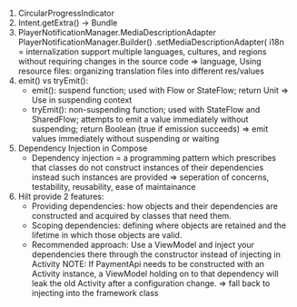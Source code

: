 1. CircularProgressIndicator
2. Intent.getExtra() -> Bundle
3. PlayerNotificationManager.MediaDescriptionAdapter
PlayerNotificationManager.Builder()
.setMediaDescriptionAdapter(
i18n = internalization
support multiple languages, cultures, and regions without requiring changes in the source code
=> language,
Using resource files: organizing translation files into different res/values
4. emit() vs tryEmit():
    - emit(): suspend function; used with Flow or StateFlow; return Unit
    => Use in suspending context
    - tryEmit(): non-suspending function; used with StateFlow and SharedFlow;  attempts to emit a value immediately
    	without suspending; return Boolean (true if emission succeeds)
    => emit values immediately without suspending or waiting
5. Dependency Injection in Compose
    - Dependency injection = a programming pattern which prescribes that classes do not construct instances of their dependencies instead such instances are provided
    => seperation of concerns, testability, reusability, ease of maintainance
6. Hilt provide 2 features:
    - Providing dependencies: how objects and their dependencies are constructed and acquired by classes that need them.
    - Scoping dependencies: defining where objects are retained and the lifetime in which those objects are valid.
    - Recommended approach: Use a ViewModel and inject your dependencies there through the constructor instead of injecting in Activity
    NOTE: If PaymentApi needs to be constructed with an Activity instance, a ViewModel holding on to that dependency
    will leak the old Activity after a configuration change.
    => fall back to injecting into the framework class